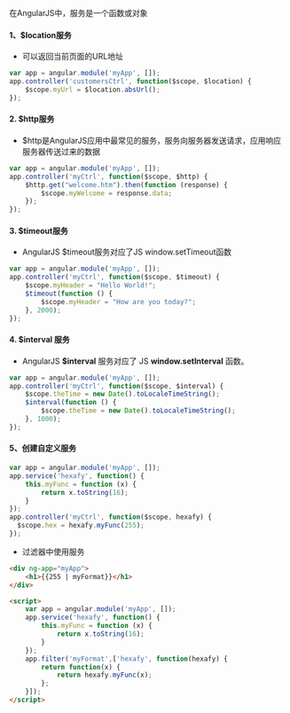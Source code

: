 在AngularJS中，服务是一个函数或对象

#### 1、$location服务

* 可以返回当前页面的URL地址

```javascript
var app = angular.module('myApp', []);
app.controller('customersCtrl', function($scope, $location) {
    $scope.myUrl = $location.absUrl();
});
```

#### 2. $http服务

* $http是AngularJS应用中最常见的服务，服务向服务器发送请求，应用响应服务器传送过来的数据

```javascript
var app = angular.module('myApp', []);
app.controller('myCtrl', function($scope, $http) {
    $http.get("welcome.htm").then(function (response) {
        $scope.myWelcome = response.data;
    });
});
```

#### 3. $timeout服务

* AngularJS $timeout服务对应了JS window.setTimeout函数

```javascript
var app = angular.module('myApp', []);
app.controller('myCtrl', function($scope, $timeout) {
    $scope.myHeader = "Hello World!";
    $timeout(function () {
        $scope.myHeader = "How are you today?";
    }, 2000);
});
```

#### 4. $interval 服务

* AngularJS **$interval** 服务对应了 JS **window.setInterval** 函数。

```javascript
var app = angular.module('myApp', []);
app.controller('myCtrl', function($scope, $interval) {
    $scope.theTime = new Date().toLocaleTimeString();
    $interval(function () {
        $scope.theTime = new Date().toLocaleTimeString();
    }, 1000);
});
```

#### 5、创建自定义服务

```javascript
var app = angular.module('myApp', []);
app.service('hexafy', function() {
	this.myFunc = function (x) {
        return x.toString(16);
    }
});
app.controller('myCtrl', function($scope, hexafy) {
  $scope.hex = hexafy.myFunc(255);
});
```

* 过滤器中使用服务

```html
<div ng-app="myApp">
	<h1>{{255 | myFormat}}</h1>
</div>

<script>
    var app = angular.module('myApp', []);
    app.service('hexafy', function() {
        this.myFunc = function (x) {
            return x.toString(16);
        }
    });
    app.filter('myFormat',['hexafy', function(hexafy) {
        return function(x) {
            return hexafy.myFunc(x);
        };
    }]);
</script>
```